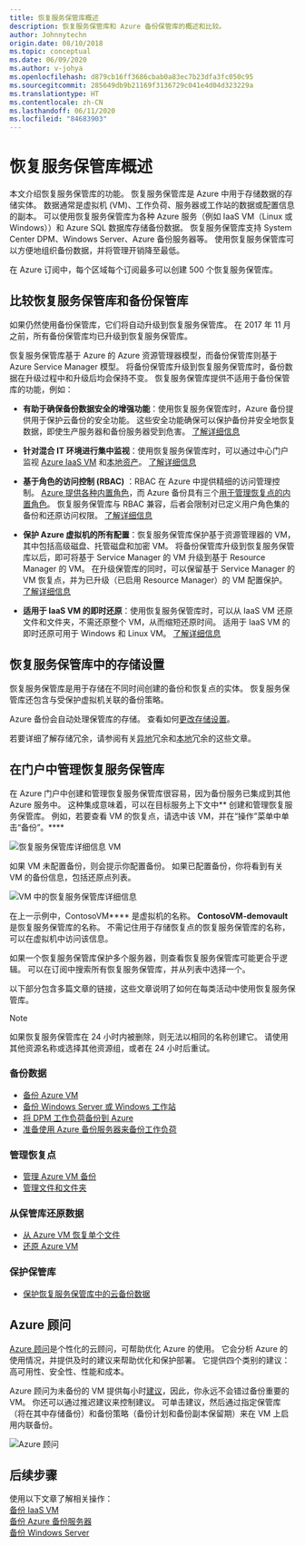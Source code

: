 ```yaml
---
title: 恢复服务保管库概述
description: 恢复服务保管库和 Azure 备份保管库的概述和比较。
author: Johnnytechn
origin.date: 08/10/2018
ms.topic: conceptual
ms.date: 06/09/2020
ms.author: v-johya
ms.openlocfilehash: d879cb16ff3686cbab0a83ec7b23dfa3fc050c95
ms.sourcegitcommit: 285649db9b21169f3136729c041e4d04d323229a
ms.translationtype: HT
ms.contentlocale: zh-CN
ms.lasthandoff: 06/11/2020
ms.locfileid: "84683903"
---
```

# <a name="recovery-services-vaults-overview"></a>恢复服务保管库概述

本文介绍恢复服务保管库的功能。 恢复服务保管库是 Azure 中用于存储数据的存储实体。 数据通常是虚拟机 (VM)、工作负荷、服务器或工作站的数据或配置信息的副本。 可以使用恢复服务保管库为各种 Azure 服务（例如 IaaS VM（Linux 或 Windows））和 Azure SQL 数据库存储备份数据。 恢复服务保管库支持 System Center DPM、Windows Server、Azure 备份服务器等。 使用恢复服务保管库可以方便地组织备份数据，并将管理开销降至最低。

在 Azure 订阅中，每个区域每个订阅最多可以创建 500 个恢复服务保管库。

## <a name="comparing-recovery-services-vaults-and-backup-vaults"></a>比较恢复服务保管库和备份保管库

如果仍然使用备份保管库，它们将自动升级到恢复服务保管库。 在 2017 年 11 月 之前，所有备份保管库均已升级到恢复服务保管库。

恢复服务保管库基于 Azure 的 Azure 资源管理器模型，而备份保管库则基于 Azure Service Manager 模型。 将备份保管库升级到恢复服务保管库时，备份数据在升级过程中和升级后均会保持不变。 恢复服务保管库提供不适用于备份保管库的功能，例如：

- **有助于确保备份数据安全的增强功能**：使用恢复服务保管库时，Azure 备份提供用于保护云备份的安全功能。 这些安全功能确保可以保护备份并安全地恢复数据，即使生产服务器和备份服务器受到危害。 [了解详细信息](backup-azure-security-feature.md)

- **针对混合 IT 环境进行集中监视**：使用恢复服务保管库时，可以通过中心门户监视 [Azure IaaS VM](backup-azure-manage-vms.md) 和[本地资产](backup-azure-manage-windows-server.md#manage-backup-items)。 [了解详细信息](https://azure.microsoft.com/blog/alerting-and-monitoring-for-azure-backup)

- **基于角色的访问控制 (RBAC)** ：RBAC 在 Azure 中提供精细的访问管理控制。 [Azure 提供各种内置角色](../role-based-access-control/built-in-roles.md)，而 Azure 备份具有三个[用于管理恢复点的内置角色](backup-rbac-rs-vault.md)。 恢复服务保管库与 RBAC 兼容，后者会限制对已定义用户角色集的备份和还原访问权限。 [了解详细信息](backup-rbac-rs-vault.md)

- **保护 Azure 虚拟机的所有配置**：恢复服务保管库保护基于资源管理器的 VM，其中包括高级磁盘、托管磁盘和加密 VM。 将备份保管库升级到恢复服务保管库以后，即可将基于 Service Manager 的 VM 升级到基于 Resource Manager 的 VM。 在升级保管库的同时，可以保留基于 Service Manager 的 VM 恢复点，并为已升级（已启用 Resource Manager）的 VM 配置保护。 [了解详细信息](https://azure.microsoft.com/blog/azure-backup-recovery-services-vault-ga)

- **适用于 IaaS VM 的即时还原**：使用恢复服务保管库时，可以从 IaaS VM 还原文件和文件夹，不需还原整个 VM，从而缩短还原时间。 适用于 IaaS VM 的即时还原可用于 Windows 和 Linux VM。 [了解详细信息](backup-instant-restore-capability.md)

## <a name="storage-settings-in-the-recovery-services-vault"></a>恢复服务保管库中的存储设置

恢复服务保管库是用于存储在不同时间创建的备份和恢复点的实体。 恢复服务保管库还包含与受保护虚拟机关联的备份策略。

Azure 备份会自动处理保管库的存储。 查看如何[更改存储设置](/backup/backup-create-rs-vault#set-storage-redundancy)。

若要详细了解存储冗余，请参阅有关[异地](/storage/common/storage-redundancy-grs)冗余和[本地](/storage/common/storage-redundancy-lrs)冗余的这些文章。

## <a name="managing-your-recovery-services-vaults-in-the-portal"></a>在门户中管理恢复服务保管库

在 Azure 门户中创建和管理恢复服务保管库很容易，因为备份服务已集成到其他 Azure 服务中。 这种集成意味着，可以在目标服务上下文中** 创建和管理恢复服务保管库。 例如，若要查看 VM 的恢复点，请选中该 VM，并在“操作”菜单中单击“备份”。****

![恢复服务保管库详细信息 VM](./media/backup-azure-recovery-services-vault-overview/rs-vault-in-context-vm.png)

如果 VM 未配置备份，则会提示你配置备份。 如果已配置备份，你将看到有关 VM 的备份信息，包括还原点列表。  

![VM 中的恢复服务保管库详细信息](./media/backup-azure-recovery-services-vault-overview/vm-recovery-point-list.png)

在上一示例中，ContosoVM**** 是虚拟机的名称。 **ContosoVM-demovault** 是恢复服务保管库的名称。 不需记住用于存储恢复点的恢复服务保管库的名称，可以在虚拟机中访问该信息。  

如果一个恢复服务保管库保护多个服务器，则查看恢复服务保管库可能更合乎逻辑。 可以在订阅中搜索所有恢复服务保管库，并从列表中选择一个。

以下部分包含多篇文章的链接，这些文章说明了如何在每类活动中使用恢复服务保管库。

> [!NOTE]
> 如果恢复服务保管库在 24 小时内被删除，则无法以相同的名称创建它。 请使用其他资源名称或选择其他资源组，或者在 24 小时后重试。

### <a name="back-up-data"></a>备份数据

- [备份 Azure VM](backup-azure-vms-first-look-arm.md)
- [备份 Windows Server 或 Windows 工作站](backup-windows-with-mars-agent.md)
- [将 DPM 工作负荷备份到 Azure](backup-azure-dpm-introduction.md)
- [准备使用 Azure 备份服务器来备份工作负荷](backup-azure-microsoft-azure-backup.md)

### <a name="manage-recovery-points"></a>管理恢复点

- [管理 Azure VM 备份](backup-azure-manage-vms.md)
- [管理文件和文件夹](backup-azure-manage-windows-server.md)

### <a name="restore-data-from-the-vault"></a>从保管库还原数据

- [从 Azure VM 恢复单个文件](backup-azure-restore-files-from-vm.md)
- [还原 Azure VM](backup-azure-arm-restore-vms.md)

### <a name="secure-the-vault"></a>保护保管库

- [保护恢复服务保管库中的云备份数据](backup-azure-security-feature.md)

## <a name="azure-advisor"></a>Azure 顾问

[Azure 顾问](/advisor/)是个性化的云顾问，可帮助优化 Azure 的使用。 它会分析 Azure 的使用情况，并提供及时的建议来帮助优化和保护部署。 它提供四个类别的建议：高可用性、安全性、性能和成本。

Azure 顾问为未备份的 VM 提供每小时[建议](/advisor/advisor-high-availability-recommendations#protect-your-virtual-machine-data-from-accidental-deletion)，因此，你永远不会错过备份重要的 VM。 你还可以通过推迟建议来控制建议。  可单击建议，然后通过指定保管库（将在其中存储备份）和备份策略（备份计划和备份副本保留期）来在 VM 上启用内联备份。
<!--Correct in MC: /advisor-->

![Azure 顾问](./media/backup-azure-recovery-services-vault-overview/azure-advisor.png)

## <a name="next-steps"></a>后续步骤

使用以下文章了解相关操作：</br>
[备份 IaaS VM](backup-azure-arm-vms-prepare.md)</br>
[备份 Azure 备份服务器](backup-azure-microsoft-azure-backup.md)</br>
[备份 Windows Server](backup-windows-with-mars-agent.md)

<!-- Update_Description: wording update -->
